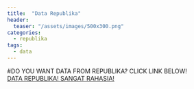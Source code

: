 ```yaml
---
title:  "Data Republika"
header:
  teaser: "/assets/images/500x300.png"
categories: 
  - republika
tags:
  - data
---
```


#DO YOU WANT DATA FROM REPUBLIKA? CLICK LINK BELOW!<br>
[DATA REPUBLIKA! SANGAT RAHASIA!](/DataRepublika/heheynotbad.html "KLIK AJA LAMA BANGET BUSET WKWKWKWK")